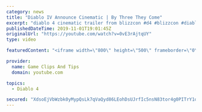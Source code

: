```yaml
---
category: news
title: "Diablo IV Announce Cinematic | By Three They Come"
excerpt: "diablo 4 cinematic trailer from blizzcon #d4 #blizzcon #diablo."
publishedDateTime: 2019-11-01T19:01:45Z
originalUrl: "https://youtube.com/watch?v=0vE3rAjtqUY"
type: video

featuredContent: "<iframe width=\"800\" height=\"500\" frameborder=\"0\" src=\"https://www.youtube.com/embed/0vE3rAjtqUY\" allow=\"accelerometer; autoplay; encrypted-media; gyroscope; picture-in-picture\" allowfullscreen></iframe>"

provider:
  name: Game Clips And Tips
  domain: youtube.com

topics:
  - Diablo 4

secured: "XdsoEjVbWzbk0yMypQsLk7qVaQyd86LEohDsUJrfIc5nsN83tor4g0PITrY1oY2mjjtYtAGnfDpciK5I0TzKZ9udZnFsBy2qaDmMzRAs0pb6b6dZqdwWL/xeCXNqOTiGw5EW3r71c3z2o3dAxaZrWTNDnTl844AW+0PmhjZzI8CqTEoJACTN1WYb+4dAhZyEyL9KXhazOpzsXvcvIPehYduPzyrW1VUHIxseMQdtirNNU8slt6/K/lFtl7PYAUf0QFC9jE0aNdMt0JdY4an6JbczoLjqBRTzGu3Y+YdQIqDOpKHKOF4D/R+CK9APf+DycNjFGwBUAR4UtLnQdIERtaxO1bSRRC6fCKaBMfVIg9R0lo1ZWjWMrs4W9sfURN0eu0uDbrbCscQryRMX5ergng==;LVtf4lT33Zh+Hf7XaL1AAA=="
---
```


